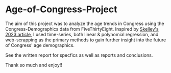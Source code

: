 # Age-of-Congress-Project

The aim of this project was to analyze the age trends in Congress using the Congress-Demographics data from FiveThirtyEight. Inspired by [Skelley's 2023 article](https://fivethirtyeight.com/features/aging-congress-boomers/), I used time-series, both linear & polynomial regression, and web-scrapping as the primary methods to gain further insight into the future of Congress' age demographics. 

See the written report for specfics as well as reports and conclusions. 

Thank so much and enjoy!! 
